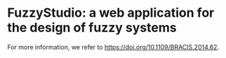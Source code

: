 # FuzzyStudio: a web application for the design of fuzzy systems

For more information, we refer to <https://doi.org/10.1109/BRACIS.2014.62>.
